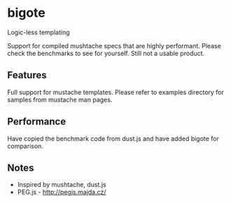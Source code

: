 # bigote
Logic-less templating

Support for compiled mushtache specs that are highly performant. Please check the benchmarks to see for yourself. Still not a usable product.

## Features
Full support for mustache templates. Please refer to examples directory for samples from mustache man pages.

## Performance
Have copied the benchmark code from dust.js and have added bigote for comparison. 

## Notes
  * Inspired by mushtache, dust.js
  * PEG.js - http://pegjs.majda.cz/
